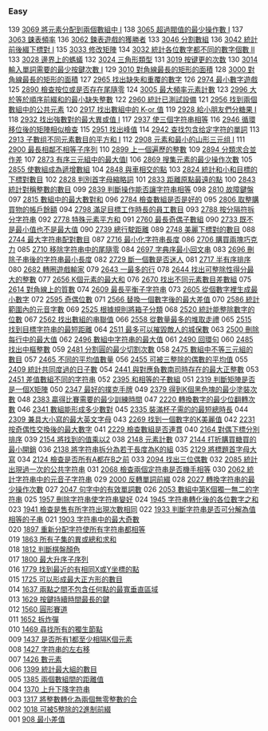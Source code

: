 ### Easy 

139 [3069 將元素分配到兩個數組中 I](./Easy/3069.md)
138 [3065 超過閥值的最少操作數 I](./Easy/3065.md)
137 [3063 鋉表頻率](./Easy/3063.md)
136 [3062 鍊表遊戲的獲勝者](./Easy/3062.md)
133 [3046 分割數組](./Easy/3046.md)
136 [3042 統計前後綴下標對 I](./Easy/3042.md)
135 [3033 修改矩陣](./Easy/3033.md)
134 [3032 統計各位數字都不同的數字個數 II](./Easy/3032.md)
133 [3028 邊界上的螞蟻](./Easy/3028.md)
132 [3024 三角形類型](./Easy/3024.md)
131 [3019 按键更的次数](./Easy/3019.md)
130 [3014 輸入單詞需要的最少按鍵次數 I](./Easy/3014.md)
129 [3010 對角線最長的矩形的面積](./Easy/3010.md)
128 [3000 對角線最長的矩形的面積](./Easy/3000.md)
127 [2965 找出缺失和重覆的數字](./Easy/2965.md)
126 [2974 最小數字遊戲](./Easy/2974.md)
125 [2890 檢查按位或是否存在尾隨零](./Easy/2890.md)
124 [3005 最大頻率元素計數](./Easy/3005.md)
123 [2996 大於等於順序前綴和的最小缺失整數](./Easy/2996.md)
122 [2960 統計已測試設備](./Easy/2960.md)
121 [2956 找到兩個數組中的公共元素](./Easy/2956.md)
120 [2917 找出數組中的 K-or 值](./Easy/2917.md)
119 [2928 給小朋友們分糖果 I](./Easy/2928.md)
118 [2932 找出強數對的最大異或值 I](./Easy/2932.md)
117 [2937 使三個字符串相等](./Easy/2937.md)
116 [2946 循環移位後的矩陣相似檢查](./Easy/2946.md)
115 [2951 找出峰值](./Easy/2951.md)
114 [2942 查找包含给定字符的單詞](./Easy/2942.md)
113 [2913 子數组不同元素數目的平方和 I](./Easy/2900.md)
112 [2908 元素和最小的山形三元组 I](./Easy/2908.md)
111 [2900 最長相鄰不相等子序列](./Easy/2900.md)
110 [2899 上一個遍歷的整數](./Easy/2899.md)
109 [2894 分類求合並作差](./Easy/2894.md)
107 [2873 有序三元組中的最大值I](./Easy/2873.md)
106 [2869 搜集元素的最少操作次數](./Easy/2869.md)
105 [2855 使數組成為遞增數組](./Easy/2855.md)
104 [2848 與車相交的點](./Easy/2848.md)
103 [2824 統計和小和目標的下標對數目](./Easy/2824.md)
102 [2828 判別首字母縮略詞](./Easy/2828.md)
101 [2833 距離原點最遠的點](./Easy/2833.md)
100 [2843 統計對稱整數的數目](./Easy/2843.md)
099 [2839 判斷操作能否讓字符串相等](./Easy/2839.md)
098 [2810 故障鍵盤](./Easy/2810.md)
097 [2815 數組中的最大數對和](./Easy/2815.md)
096 [2784 檢查數組是否是好的](./Easy/2784.md)
095 [2806 取整購買物的帳戶餘額](./Easy/2806.md)
094 [2798 滿足目標工作時長的員工數目](./Easy/2798.md)
093 [2788 按分隔符拆分字符串](./Easy/2788.md)
092 [2778 特殊元素平方和](./Easy/2778.md)
091 [2760 最長奇偶子數組](./Easy/2760.md)
090 [2733 既不是最小值也不是最大值](./Easy/2733.md)
090 [2739 總行駛距離](./Easy/2739.md)
089 [2748 美麗下標對的數目](./Easy/2748.md)
088 [2744 最大字符串配對數目](./Easy/2744.md)
087 [2716 最小化字符串長度](./Easy/2716.md)
086 [2706 購買兩塊巧克力](./Easy/2706.md)
085 [2710 移除字符串中的尾隨零](./Easy/2710.md)
084 [2697 字典序最小回文串](./Easy/2697.md)
083 [2696 刪除子串後的字符串最小長度](./Easy/2696.md)
082 [2729 斷一個數是否迷人](./Easy/2729.md)
081 [2717 半有序排序](./Easy/2717.md)
080 [2682 轉圈遊戲輸家](./Easy/2682.md)
079 [2643 一最多的行](./Easy/2643.md)
078 [2644 找出可整除性得分最大的整數](./Easy/2644.md) 
077 [2656 K個元素的最大和](./Easy/2656.md) 
076 [2670 找出不同元素數目差數組](./Easy/2670.md) 
075 [2614 對角線上的質數](./Easy/2614.md) 
074 [2609 最長平衡子字符串](./Easy/2609.md) 
073 [2605 從個數字裡生成最小數字](./Easy/2605.md) 
072 [2595 奇偶位數](./Easy/2595.md) 
071 [2566 替換一個數字後的最大差值](./Easy/2566.md) 
070 [2586 統計範圍內的元音字數](./Easy/2586.md) 
069 [2525 根據規則將箱子分類](./Easy/2525.md) 
068 [2520 統計能整除數字的位數](./Easy/2520.md) 
067 [2562 找出數組的串聯值](./Easy/2562.md) 
066 [2558 從數量最多的堆取走禮](./Easy/2558.md) 
065 [2515 找到目標字符串的最短距離](./Easy/2515.md) 
064 [2511 最多可以摧毀敵人的城保數](./Easy/2511.md) 
063 [2500 刪除每行中的最大值](./Easy/2500.md) 
062 [2496 數組中字符串的最大值](./Easy/2496.md) 
061 [2490 回環句](./Easy/2490.md) 
060 [2485 找出中樞整數](./Easy/2485.md) 
059 [2481 分割圓的最少切割次數](./Easy/2481.md) 
058 [2475 數組中不等三元組的數目](./Easy/2475.md) 
057 [2465 不同的平均值數量](./Easy/2465.md) 
056 [2455 可被三整除的偶數的平均值](./Easy/2455.md) 
055 [2409 統計共同度過的日子數](./Easy/2409.md) 
054 [2441 與對應負數南司時存在的最大正整數](./Easy/2441.md) 
053 [2451 差值數組不同的字符串](./Easy/2451.md) 
052 [2395 和相等的子數組](./Easy/2395.md) 
051 [2319 判斷矩陣是否是一個X矩陣](./Easy/2319.md) 
050 [2347 最好的撲克手牌](./Easy/2347.md) 
049 [2379 得到K個黑色塊的最少塗裝次數](./Easy/2379.md) 
048 [2383 贏得比賽需要的最少訓練時間](./Easy/2383.md) 
047 [2220 轉換數字的最少位翻轉次數](./Easy/2220.md) 
046 [2341 數組能形成多少數對](./Easy/2341.md) 
045 [2335 裝滿杯子需的的最短總時長](./Easy/2335.md) 
044 [2309 兼具大小寫的最大英文字母](./Easy/2309.md) 
043 [2269 找到一個數字的K美麗值](./Easy/2269.md) 
042 [2231 按奇偶性交換後的最大數字](./Easy/2231.md) 
041 [2229 檢查數組是否連貫](./Easy/2229.md) 
040 [2164 對偶下標分別排序](./Easy/2164.md) 
039 [2154 將找到的值乘以2](./Easy/2154.md) 
038 [2148 元素計數](./Easy/2148.md) 
037 [2144 打折購買糖買的最小開銷](./Easy/2144.md) 
036 [2138 將字符串拆分為若干長度為K的組](./Easy/2138.md) 
035 [2129 將標題首字母大寫](./Easy/2129.md) 
034 [2124 檢查是否所有A都在B之前](./Easy/2124.md) 
033 [2094 找出三位偶數](./Easy/2094.md) 
032 [2085 統計出現過一次的公共字符串](./Easy/2085.md) 
031 [2068 檢查兩個定符串是否機手相等](./Easy/2068.md) 
030 [2062 統計字符串中的元音子字符串](./Easy/2062.md) 
029 [2000 反轉單詞前綴](./Easy/2000.md) 
028 [2027 轉換字符串的最少操作次數](./Easy/2027.md) 
027 [2047 句字中的有效單詞數](./Easy/2047.md) 
026 [2053 數組中第K個獨一無二的字符串](./Easy/2053.md) 
025 [1957 刪除字符串使字符串變好](./Easy/1957.md) 
024 [1945 字符串轉化後的各位數字之和](./Easy/1945.md) 
023 [1941 檢查是售有所字符出現次數相同](./Easy/1941.md) 
022 [1933 判斷字符串是否可分解為值相等的子串](./Easy/1933.md) 
021 [1903 字符串中的最大奇數](./Easy/1903.md)  
020 [1897 重新分配字符使所有字符串都相等](./Easy/1897.md)  
019 [1863 所有子集的異或總和求和](./Easy/1863.md)  
018 [1812 判斷棋盤顏色](./Easy/1812.md)  
017 [1800 最大升序子序列](./Easy/1800.md)  
016 [1779 找到最近的有相同X或Y坐標的點](./Easy/1779.md)  
015 [1725 可以形成最大正方形的數目](./Easy/1725.md)  
014 [1637 兩點之間不包含任何點的最寬垂直區域](./Easy/1637.md)  
013 [1629 按鍵持續時間最長的鍵](./Easy/1629.md)  
012 [1560 圓形賽道](./Easy/1560.md)  
011 [1652 拆炸彈](./Easy/1652.md)  
010 [1469 尋找所有的獨生節點](./Easy/1469.md)  
009 [1437 是否所有1都至少相隔K個元素](./Easy/1437.md)  
008 [1427 字符串的左右移](./Easy/1427.md)  
007 [1426 數元素](./Easy/1426.md)  
006 [1399 統計最大組的數目](./Easy/1399.md)  
005 [1385 兩個數組間的距離值](./Easy/1385.md)  
004 [1370 上升下降字符串](./Easy/1370.md)  
003 [1317 將整數轉化為兩個無零整數的合](./Easy/1317.md)  
002 [1018 可被5整除的2進制前綴](./Easy/1018.md)   
001 [ 908 最小差值](./Easy/908.md)   